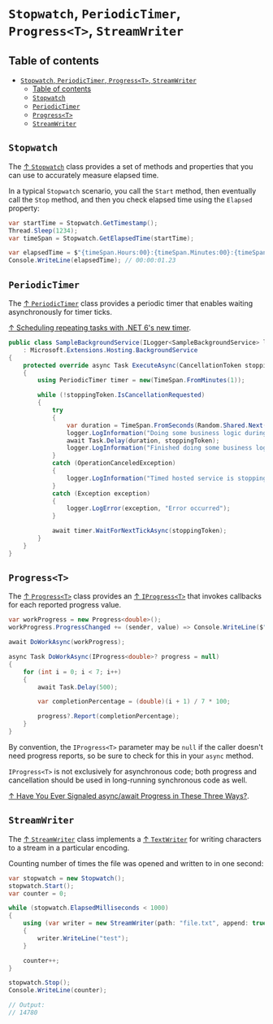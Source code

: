 # `Stopwatch`, `PeriodicTimer`, `Progress<T>`, `StreamWriter`

## Table of contents

- [`Stopwatch`, `PeriodicTimer`, `Progress<T>`, `StreamWriter`](#stopwatch-periodictimer-progresst-streamwriter)
  - [Table of contents](#table-of-contents)
  - [`Stopwatch`](#stopwatch)
  - [`PeriodicTimer`](#periodictimer)
  - [`Progress<T>`](#progresst)
  - [`StreamWriter`](#streamwriter)

## `Stopwatch`

The [↑ `Stopwatch`](https://learn.microsoft.com/en-us/dotnet/api/system.diagnostics.stopwatch) class provides a set of methods and properties that you can use to accurately measure elapsed time.

In a typical `Stopwatch` scenario, you call the `Start` method, then eventually call the `Stop` method, and then you check elapsed time using the `Elapsed` property:

```csharp
var startTime = Stopwatch.GetTimestamp();
Thread.Sleep(1234);
var timeSpan = Stopwatch.GetElapsedTime(startTime);

var elapsedTime = $"{timeSpan.Hours:00}:{timeSpan.Minutes:00}:{timeSpan.Seconds:00}.{timeSpan.Milliseconds / 10:00}";
Console.WriteLine(elapsedTime); // 00:00:01.23
```

## `PeriodicTimer`

The [↑ `PeriodicTimer`](https://learn.microsoft.com/en-us/dotnet/api/system.threading.periodictimer) class provides a periodic timer that enables waiting asynchronously for timer ticks.

[↑ Scheduling repeating tasks with .NET 6's new timer](https://www.youtube.com/watch?v=J4JL4zR_l-0).

```csharp
public class SampleBackgroundService(ILogger<SampleBackgroundService> logger)
    : Microsoft.Extensions.Hosting.BackgroundService
{
    protected override async Task ExecuteAsync(CancellationToken stoppingToken)
    {
        using PeriodicTimer timer = new(TimeSpan.FromMinutes(1));

        while (!stoppingToken.IsCancellationRequested)
        {
            try
            {
                var duration = TimeSpan.FromSeconds(Random.Shared.Next(10, 50));
                logger.LogInformation("Doing some business logic during {Duration}", duration);
                await Task.Delay(duration, stoppingToken);
                logger.LogInformation("Finished doing some business logic during {Duration}", duration);
            }
            catch (OperationCanceledException)
            {
                logger.LogInformation("Timed hosted service is stopping");
            }
            catch (Exception exception)
            {
                logger.LogError(exception, "Error occurred");
            }

            await timer.WaitForNextTickAsync(stoppingToken);
        }
    }
}
```

## `Progress<T>`

The [↑ `Progress<T>`](https://learn.microsoft.com/en-us/dotnet/api/system.progress-1) class provides an [↑ `IProgress<T>`](https://learn.microsoft.com/en-us/dotnet/api/system.iprogress-1) that invokes callbacks for each reported progress value.

```csharp
var workProgress = new Progress<double>();
workProgress.ProgressChanged += (sender, value) => Console.WriteLine($"Progress: {Math.Round(value, 2)}%");

await DoWorkAsync(workProgress);

async Task DoWorkAsync(IProgress<double>? progress = null)
{
    for (int i = 0; i < 7; i++)
    {
        await Task.Delay(500);

        var completionPercentage = (double)(i + 1) / 7 * 100;

        progress?.Report(completionPercentage);
    }
}
```

By convention, the `IProgress<T>` parameter may be `null` if the caller doesn't need progress reports, so be sure to check for this in your `async` method.

`IProgress<T>` is not exclusively for asynchronous code; both progress and cancellation should be used in long-running synchronous code as well.

[↑ Have You Ever Signaled async/await Progress in These Three Ways?](https://www.youtube.com/watch?v=dhleFJPOQOs).

## `StreamWriter`

The [↑ `StreamWriter`](https://learn.microsoft.com/en-us/dotnet/api/system.io.streamwriter) class implements a [↑ `TextWriter`](https://learn.microsoft.com/en-us/dotnet/api/system.io.textwriter) for writing characters to a stream in a particular encoding.

Counting number of times the file was opened and written to in one second:

```csharp
var stopwatch = new Stopwatch();
stopwatch.Start();
var counter = 0;

while (stopwatch.ElapsedMilliseconds < 1000)
{
    using (var writer = new StreamWriter(path: "file.txt", append: true))
    {
        writer.WriteLine("test");
    }

    counter++;
}

stopwatch.Stop();
Console.WriteLine(counter);

// Output:
// 14780
```
